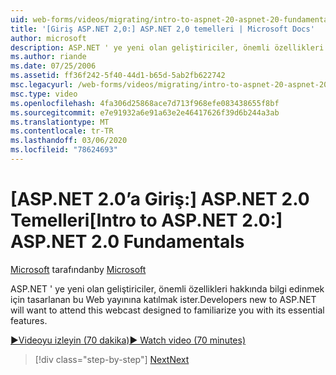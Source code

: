 ```yaml
---
uid: web-forms/videos/migrating/intro-to-aspnet-20-aspnet-20-fundamentals
title: '[Giriş ASP.NET 2,0:] ASP.NET 2,0 temelleri | Microsoft Docs'
author: microsoft
description: ASP.NET ' ye yeni olan geliştiriciler, önemli özellikleri hakkında bilgi edinmek için tasarlanan bu Web yayınına katılmak ister.
ms.author: riande
ms.date: 07/25/2006
ms.assetid: ff36f242-5f40-44d1-b65d-5ab2fb622742
msc.legacyurl: /web-forms/videos/migrating/intro-to-aspnet-20-aspnet-20-fundamentals
msc.type: video
ms.openlocfilehash: 4fa306d25868ace7d713f968efe083438655f8bf
ms.sourcegitcommit: e7e91932a6e91a63e2e46417626f39d6b244a3ab
ms.translationtype: MT
ms.contentlocale: tr-TR
ms.lasthandoff: 03/06/2020
ms.locfileid: "78624693"
---
```

# <a name="intro-to-aspnet-20-aspnet-20-fundamentals"></a><span data-ttu-id="ff50e-103">[ASP.NET 2.0’a Giriş:] ASP.NET 2.0 Temelleri</span><span class="sxs-lookup"><span data-stu-id="ff50e-103">[Intro to ASP.NET 2.0:] ASP.NET 2.0 Fundamentals</span></span>

<span data-ttu-id="ff50e-104">[Microsoft](https://github.com/microsoft) tarafından</span><span class="sxs-lookup"><span data-stu-id="ff50e-104">by [Microsoft](https://github.com/microsoft)</span></span>

<span data-ttu-id="ff50e-105">ASP.NET ' ye yeni olan geliştiriciler, önemli özellikleri hakkında bilgi edinmek için tasarlanan bu Web yayınına katılmak ister.</span><span class="sxs-lookup"><span data-stu-id="ff50e-105">Developers new to ASP.NET will want to attend this webcast designed to familiarize you with its essential features.</span></span>

[<span data-ttu-id="ff50e-106">&#9654;Videoyu izleyin (70 dakika)</span><span class="sxs-lookup"><span data-stu-id="ff50e-106">&#9654; Watch video (70 minutes)</span></span>](https://channel9.msdn.com/Blogs/ASP-NET-Site-Videos/intro-to-aspnet-20-aspnet-20-fundamentals)

> [!div class="step-by-step"]
> [<span data-ttu-id="ff50e-107">Next</span><span class="sxs-lookup"><span data-stu-id="ff50e-107">Next</span></span>](intro-to-aspnet-20-user-interface-elements.md)
